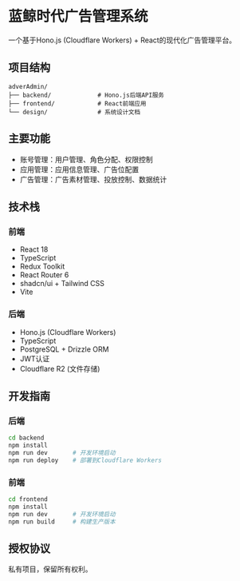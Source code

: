 # 蓝鲸时代广告管理系统

一个基于Hono.js (Cloudflare Workers) + React的现代化广告管理平台。

## 项目结构

```
adverAdmin/
├── backend/             # Hono.js后端API服务
├── frontend/            # React前端应用
└── design/              # 系统设计文档
```

## 主要功能

- 账号管理：用户管理、角色分配、权限控制
- 应用管理：应用信息管理、广告位配置
- 广告管理：广告素材管理、投放控制、数据统计

## 技术栈

### 前端
- React 18
- TypeScript
- Redux Toolkit
- React Router 6
- shadcn/ui + Tailwind CSS
- Vite

### 后端
- Hono.js (Cloudflare Workers)
- TypeScript
- PostgreSQL + Drizzle ORM
- JWT认证
- Cloudflare R2 (文件存储)

## 开发指南

### 后端
```bash
cd backend
npm install
npm run dev       # 开发环境启动
npm run deploy    # 部署到Cloudflare Workers
```

### 前端
```bash
cd frontend
npm install
npm run dev       # 开发环境启动
npm run build     # 构建生产版本
```

## 授权协议

私有项目，保留所有权利。 